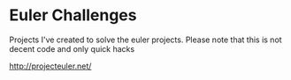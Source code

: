 Euler Challenges
================

Projects I've created to solve the euler projects. Please note that this is not decent code and only quick hacks

http://projecteuler.net/